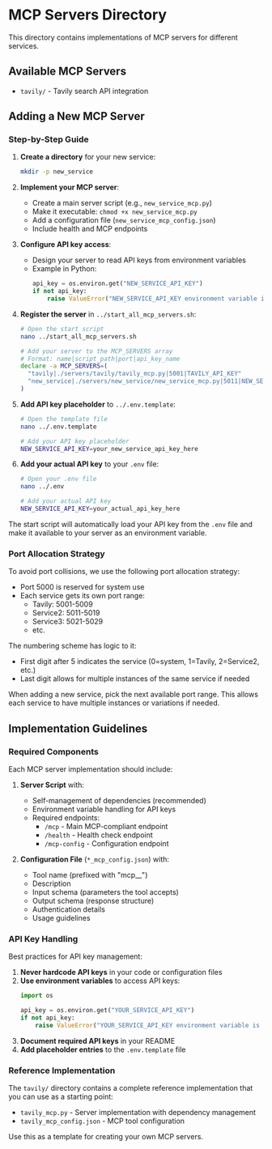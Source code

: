 # MCP Servers Directory

This directory contains implementations of MCP servers for different services.

## Available MCP Servers

- `tavily/` - Tavily search API integration

## Adding a New MCP Server

### Step-by-Step Guide

1. **Create a directory** for your new service:
   ```bash
   mkdir -p new_service
   ```

2. **Implement your MCP server**:
   - Create a main server script (e.g., `new_service_mcp.py`)
   - Make it executable: `chmod +x new_service_mcp.py`
   - Add a configuration file (`new_service_mcp_config.json`)
   - Include health and MCP endpoints

3. **Configure API key access**:
   - Design your server to read API keys from environment variables
   - Example in Python:
     ```python
     api_key = os.environ.get("NEW_SERVICE_API_KEY")
     if not api_key:
         raise ValueError("NEW_SERVICE_API_KEY environment variable is required")
     ```

4. **Register the server** in `../start_all_mcp_servers.sh`:
   ```bash
   # Open the start script
   nano ../start_all_mcp_servers.sh
   
   # Add your server to the MCP_SERVERS array
   # Format: name|script_path|port|api_key_name
   declare -a MCP_SERVERS=(
     "tavily|./servers/tavily/tavily_mcp.py|5001|TAVILY_API_KEY"
     "new_service|./servers/new_service/new_service_mcp.py|5011|NEW_SERVICE_API_KEY"
   )
   ```

5. **Add API key placeholder** to `../.env.template`:
   ```bash
   # Open the template file
   nano ../.env.template
   
   # Add your API key placeholder
   NEW_SERVICE_API_KEY=your_new_service_api_key_here
   ```

6. **Add your actual API key** to your `.env` file:
   ```bash
   # Open your .env file
   nano ../.env
   
   # Add your actual API key 
   NEW_SERVICE_API_KEY=your_actual_api_key_here
   ```

The start script will automatically load your API key from the `.env` file and make it available to your server as an environment variable.

### Port Allocation Strategy

To avoid port collisions, we use the following port allocation strategy:

- Port 5000 is reserved for system use
- Each service gets its own port range:
  - Tavily: 5001-5009
  - Service2: 5011-5019
  - Service3: 5021-5029
  - etc.

The numbering scheme has logic to it:
- First digit after 5 indicates the service (0=system, 1=Tavily, 2=Service2, etc.)
- Last digit allows for multiple instances of the same service if needed

When adding a new service, pick the next available port range. This allows each service to have multiple instances or variations if needed.

## Implementation Guidelines

### Required Components

Each MCP server implementation should include:

1. **Server Script** with:
   - Self-management of dependencies (recommended)
   - Environment variable handling for API keys
   - Required endpoints:
     - `/mcp` - Main MCP-compliant endpoint
     - `/health` - Health check endpoint
     - `/mcp-config` - Configuration endpoint

2. **Configuration File** (`*_mcp_config.json`) with:
   - Tool name (prefixed with "mcp__")
   - Description
   - Input schema (parameters the tool accepts)
   - Output schema (response structure)
   - Authentication details
   - Usage guidelines

### API Key Handling

Best practices for API key management:

1. **Never hardcode API keys** in your code or configuration files
2. **Use environment variables** to access API keys:
   ```python
   import os
   
   api_key = os.environ.get("YOUR_SERVICE_API_KEY")
   if not api_key:
       raise ValueError("YOUR_SERVICE_API_KEY environment variable is required")
   ```
3. **Document required API keys** in your README
4. **Add placeholder entries** to the `.env.template` file

### Reference Implementation

The `tavily/` directory contains a complete reference implementation that you can use as a starting point:

- `tavily_mcp.py` - Server implementation with dependency management
- `tavily_mcp_config.json` - MCP tool configuration

Use this as a template for creating your own MCP servers.